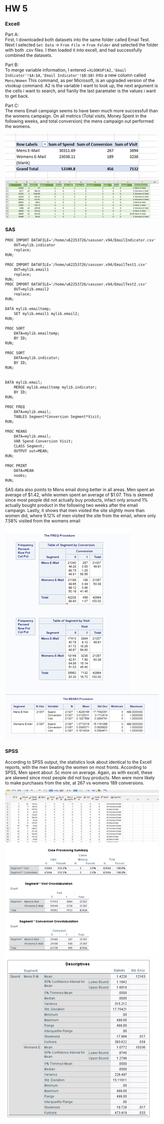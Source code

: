 # HW 5

### Excell  
Part A:  
First, I downloaded both datasets into the same folder called Email Test. Next I selected `Get Data` -> `From File` -> `From Folder`
and selected the folder with both .csv files. I then loaded it into excell, and had successfully combined the datasets.

Part B:  
To merge variable information, I entered `=XLOOKUP(A2,'Email Indicator'!$A:$A,'Email Indicator'!$B:$B)` into a new column called `Mens/Women`
This command, as per Microsoft, is an upgraded version of the vlookup command. A2 is the variable I want to look up, the next argument is
the cells i want to search, and fianlly the last paramater is the values i want to get back.

Part C:  
The mens Email campaign seems to have been much more successfull than the womens campaign. On all metrics (Total visits, Money Spent in the following weeks, and total conversion) the mens campaign out performed the womens.  

![](excell_pivot.png)
![](excell.png)

### SAS

```sas
PROC IMPORT DATAFILE='/home/u62253726/sasuser.v94/EmailIndicator.csv'
	OUT=mylib.indicator
	replace;
RUN;

PROC IMPORT DATAFILE='/home/u62253726/sasuser.v94/EmailTest1.csv'
	OUT=mylib.email1
	replace;
RUN;
PROC IMPORT DATAFILE='/home/u62253726/sasuser.v94/EmailTest2.csv'
	OUT=mylib.email2
	replace;
RUN;

DATA mylib.emailtemp;
	SET mylib.email1 mylib.email2;
RUN; 

PROC SORT
	DATA=mylib.emailtemp;
	BY ID;
RUN;

PROC SORT
	DATA=mylib.indicator;
	BY ID;
RUN;


DATA mylib.email;
	MERGE mylib.emailtemp mylib.indicator;
	BY ID;
RUN; 

PROC FREQ
	DATA=mylib.email;
	TABLES Segment*Conversion Segment*Visit;
RUN;

PROC MEANS
	DATA=mylib.email;
	VAR Spend Conversion Visit;
	CLASS Segment;
	OUTPUT out=MEAN;
RUN;

PROC PRINT
	DATA=MEAN
	noobs;
RUN;
```

SAS data also points to Mens email doing better in all areas. Men spent an average of $1.42,
while women spent an average of $1.07. This is skewed since most people did not actually buy products, infact only around 1% actually bought product
in the following two weeks after the email campaign. Lastly, it shows that men visited the site slightly more than women did, where 9.12% of men visited the site from the email, where only 7.58% visited from the womens email

![](sas.png)
![](sas_means.png)

### SPSS

According to SPSS output, the statistics look about identical to the Excell reports, with the men beating the women on most fronts. According to SPSS,
Men spent about .5c more on average. Again, as with excell, these are skewed since most people did not buy products. Men were more likely to make purchases from the site, at 267 vs womens 189 conversions.

![](spss.png)
![](spss_cross.png)
![](spss_spend.png)
